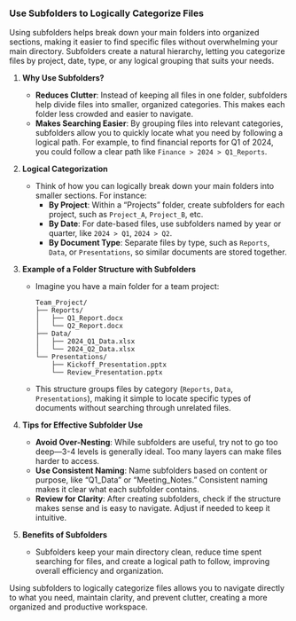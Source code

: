 ### Use Subfolders to Logically Categorize Files

Using subfolders helps break down your main folders into organized sections, making it easier to find specific files without overwhelming your main directory. Subfolders create a natural hierarchy, letting you categorize files by project, date, type, or any logical grouping that suits your needs.

1. **Why Use Subfolders?**
   - **Reduces Clutter**: Instead of keeping all files in one folder, subfolders help divide files into smaller, organized categories. This makes each folder less crowded and easier to navigate.
   - **Makes Searching Easier**: By grouping files into relevant categories, subfolders allow you to quickly locate what you need by following a logical path. For example, to find financial reports for Q1 of 2024, you could follow a clear path like `Finance > 2024 > Q1_Reports`.

2. **Logical Categorization**
   - Think of how you can logically break down your main folders into smaller sections. For instance:
     - **By Project**: Within a “Projects” folder, create subfolders for each project, such as `Project_A`, `Project_B`, etc.
     - **By Date**: For date-based files, use subfolders named by year or quarter, like `2024 > Q1`, `2024 > Q2`.
     - **By Document Type**: Separate files by type, such as `Reports`, `Data`, or `Presentations`, so similar documents are stored together.

3. **Example of a Folder Structure with Subfolders**
   - Imagine you have a main folder for a team project:
     ```
     Team_Project/
     ├── Reports/
     │   ├── Q1_Report.docx
     │   └── Q2_Report.docx
     ├── Data/
     │   ├── 2024_Q1_Data.xlsx
     │   └── 2024_Q2_Data.xlsx
     └── Presentations/
         ├── Kickoff_Presentation.pptx
         └── Review_Presentation.pptx
     ```
   - This structure groups files by category (`Reports`, `Data`, `Presentations`), making it simple to locate specific types of documents without searching through unrelated files.

4. **Tips for Effective Subfolder Use**
   - **Avoid Over-Nesting**: While subfolders are useful, try not to go too deep—3-4 levels is generally ideal. Too many layers can make files harder to access.
   - **Use Consistent Naming**: Name subfolders based on content or purpose, like “Q1_Data” or “Meeting_Notes.” Consistent naming makes it clear what each subfolder contains.
   - **Review for Clarity**: After creating subfolders, check if the structure makes sense and is easy to navigate. Adjust if needed to keep it intuitive.

5. **Benefits of Subfolders**
   - Subfolders keep your main directory clean, reduce time spent searching for files, and create a logical path to follow, improving overall efficiency and organization.

Using subfolders to logically categorize files allows you to navigate directly to what you need, maintain clarity, and prevent clutter, creating a more organized and productive workspace.

